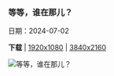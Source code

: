 ### 等等，谁在那儿？

日期：2024-07-02

**下载**  |  [1920x1080](https://cn.bing.com/th?id=OHR.MeerkatManor_ZH-CN2486051161_1920x1080.jpg)  |  [3840x2160](https://cn.bing.com/th?id=OHR.MeerkatManor_ZH-CN2486051161_UHD.jpg)

![等等，谁在那儿？](https://cn.bing.com/th?id=OHR.MeerkatManor_ZH-CN2486051161_1920x1080.jpg "猫鼬家族 (© anetapics/Shutterstock)")


